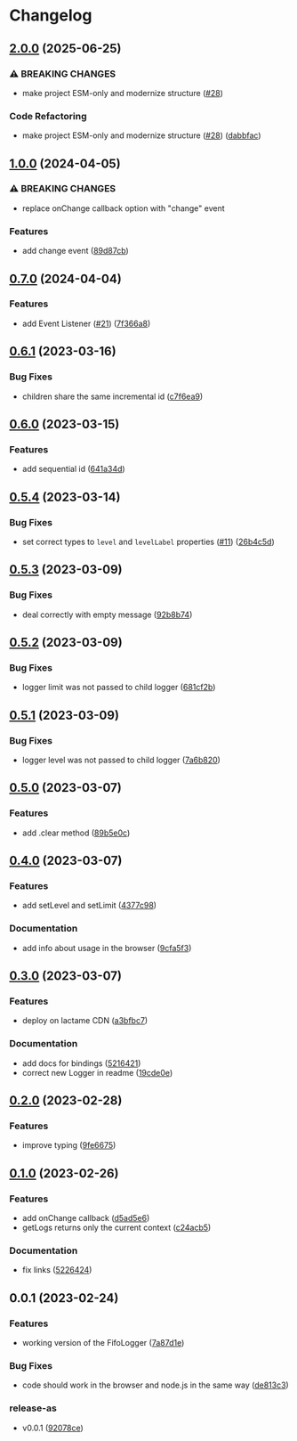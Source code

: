 # Changelog

## [2.0.0](https://github.com/cheminfo/fifo-logger/compare/v1.0.0...v2.0.0) (2025-06-25)


### ⚠ BREAKING CHANGES

* make project ESM-only and modernize structure ([#28](https://github.com/cheminfo/fifo-logger/issues/28))

### Code Refactoring

* make project ESM-only and modernize structure ([#28](https://github.com/cheminfo/fifo-logger/issues/28)) ([dabbfac](https://github.com/cheminfo/fifo-logger/commit/dabbface30c101fe0c9d3a92be5408ce6636eb15))

## [1.0.0](https://github.com/cheminfo/fifo-logger/compare/v0.7.0...v1.0.0) (2024-04-05)


### ⚠ BREAKING CHANGES

* replace onChange callback option with "change" event

### Features

* add change event ([89d87cb](https://github.com/cheminfo/fifo-logger/commit/89d87cb06b2ea5d388b024416ed5dd08cd173519))

## [0.7.0](https://github.com/cheminfo/fifo-logger/compare/v0.6.1...v0.7.0) (2024-04-04)


### Features

* add Event Listener ([#21](https://github.com/cheminfo/fifo-logger/issues/21)) ([7f366a8](https://github.com/cheminfo/fifo-logger/commit/7f366a8c1fa36d669a31de7d090fb4c1afb9c9f3))

## [0.6.1](https://github.com/cheminfo/fifo-logger/compare/v0.6.0...v0.6.1) (2023-03-16)


### Bug Fixes

* children share the same incremental id ([c7f6ea9](https://github.com/cheminfo/fifo-logger/commit/c7f6ea958d9431b02f3bf61274cdcbe673eca6e2))

## [0.6.0](https://github.com/cheminfo/fifo-logger/compare/v0.5.4...v0.6.0) (2023-03-15)


### Features

* add sequential id ([641a34d](https://github.com/cheminfo/fifo-logger/commit/641a34d730df2ae6776d356d88ccf200626cd500))

## [0.5.4](https://github.com/cheminfo/fifo-logger/compare/v0.5.3...v0.5.4) (2023-03-14)


### Bug Fixes

* set correct types to `level` and `levelLabel` properties ([#11](https://github.com/cheminfo/fifo-logger/issues/11)) ([26b4c5d](https://github.com/cheminfo/fifo-logger/commit/26b4c5d46c17ea702c227b32664b23c823810944))

## [0.5.3](https://github.com/cheminfo/fifo-logger/compare/v0.5.2...v0.5.3) (2023-03-09)


### Bug Fixes

* deal correctly with empty message ([92b8b74](https://github.com/cheminfo/fifo-logger/commit/92b8b747cf4b23d94f4085fd9463836f416b3812))

## [0.5.2](https://github.com/cheminfo/fifo-logger/compare/v0.5.1...v0.5.2) (2023-03-09)


### Bug Fixes

* logger limit was not passed to child logger ([681cf2b](https://github.com/cheminfo/fifo-logger/commit/681cf2b30b52f62aff7102b68dceab7f05e27529))

## [0.5.1](https://github.com/cheminfo/fifo-logger/compare/v0.5.0...v0.5.1) (2023-03-09)


### Bug Fixes

* logger level was not passed to child logger ([7a6b820](https://github.com/cheminfo/fifo-logger/commit/7a6b8208bf49e8af3743a94b3257d74f3b9515ed))

## [0.5.0](https://github.com/cheminfo/fifo-logger/compare/v0.4.0...v0.5.0) (2023-03-07)


### Features

* add .clear method ([89b5e0c](https://github.com/cheminfo/fifo-logger/commit/89b5e0c4515ce54abf3ddbf35b6a987d271be02f))

## [0.4.0](https://github.com/cheminfo/fifo-logger/compare/v0.3.0...v0.4.0) (2023-03-07)


### Features

* add setLevel and setLimit ([4377c98](https://github.com/cheminfo/fifo-logger/commit/4377c98bbe20f1becd9c92fe83bf9397221f7a0d))


### Documentation

* add info about usage in the browser ([9cfa5f3](https://github.com/cheminfo/fifo-logger/commit/9cfa5f3640d063274da117f0116fa81b50e64146))

## [0.3.0](https://github.com/cheminfo/fifo-logger/compare/v0.2.0...v0.3.0) (2023-03-07)


### Features

* deploy on lactame CDN ([a3bfbc7](https://github.com/cheminfo/fifo-logger/commit/a3bfbc788aa22cac6ec7b4a2c88961e0bfc6b057))


### Documentation

* add docs for bindings ([5216421](https://github.com/cheminfo/fifo-logger/commit/5216421c7f36be80b4da6556686efb748a570532))
* correct new Logger in readme ([19cde0e](https://github.com/cheminfo/fifo-logger/commit/19cde0e6615d49bd921331fc7b0c432e2aefb7ee))

## [0.2.0](https://github.com/cheminfo/fifo-logger/compare/v0.1.0...v0.2.0) (2023-02-28)


### Features

* improve typing ([9fe6675](https://github.com/cheminfo/fifo-logger/commit/9fe66750fe68e3c89581011a21c9e2fc5947cca6))

## [0.1.0](https://github.com/cheminfo/fifo-logger/compare/v0.0.1...v0.1.0) (2023-02-26)


### Features

* add onChange callback ([d5ad5e6](https://github.com/cheminfo/fifo-logger/commit/d5ad5e68e5202fc15350d0a4d81a33bb40dcfdc6))
* getLogs returns only the current context ([c24acb5](https://github.com/cheminfo/fifo-logger/commit/c24acb58c354057bf54379ced0641ecc7c35e3ab))


### Documentation

* fix links ([5226424](https://github.com/cheminfo/fifo-logger/commit/5226424254847a5af7ad1bb1bc927b015be10130))

## 0.0.1 (2023-02-24)


### Features

* working version of the FifoLogger ([7a87d1e](https://github.com/cheminfo/fifo-logger/commit/7a87d1ed683515baa0125388ee343cb75a87ec65))


### Bug Fixes

* code should work in the browser and node.js in the same way ([de813c3](https://github.com/cheminfo/fifo-logger/commit/de813c390ea943a7434dd632c399770ac9721f6b))


### release-as

* v0.0.1 ([92078ce](https://github.com/cheminfo/fifo-logger/commit/92078ceb09814d9d33b2063f2e11e29ccbf0c577))
